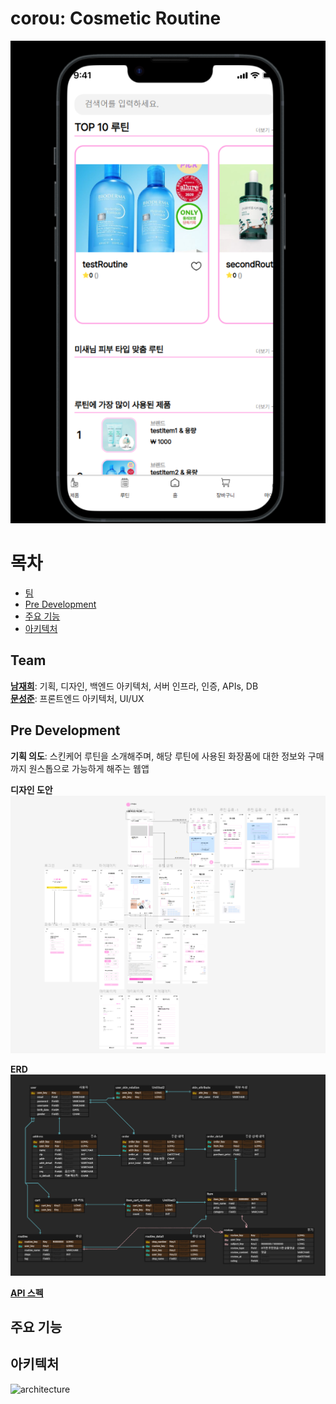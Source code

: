 # corou: Cosmetic Routine

![example](/images/example.png)

# 목차  

- [팀](##-Team)
- [Pre Development](##-Pre-Development)
- [주요 기능](##-주요-기능)
- [아키텍처](##-아키텍처)

## Team  

[**남재희**](https://www.github.com/jaenam615): 기획, 디자인, 백엔드 아키텍처, 서버 인프라, 인증, APIs, DB  
[**문성준**](https://www.github.com/camelisthebestconvention): 프론트엔드 아키텍처, UI/UX    

## Pre Development  

**기획 의도**: 스킨케어 루틴을 소개해주며, 해당 루틴에 사용된 화장품에 대한 정보와 구매까지 원스톱으로 가능하게 해주는 웹앱  

**디자인 도안**  
![Figma](/images/figma.png)

**ERD**  
![erd](/images/erd.png)  

[**API 스펙**](https://github.com/jaenam615/cosmetic_routine/blob/main/corou-backend/api-spec.md)

## 주요 기능  

## 아키텍처  

![architecture](https://github.com/jaenam615/cosmetic_routine/blob/main/images/architecture.png?raw=true)
